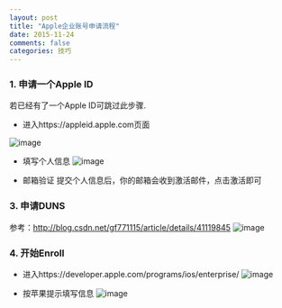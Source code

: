 ```yaml
---
layout: post
title: "Apple企业账号申请流程"
date: 2015-11-24
comments: false
categories: 技巧
---
```


### 1. 申请一个Apple ID
若已经有了一个Apple ID可跳过此步骤.

* 进入https://appleid.apple.com页面

![image](http://7ximmr.com1.z0.glb.clouddn.com/apple-cert-request-1.jpg)

* 填写个人信息
![image](http://7ximmr.com1.z0.glb.clouddn.com/apple-cert-request-2.jpg)

* 邮箱验证
提交个人信息后，你的邮箱会收到激活邮件，点击激活即可

### 3. 申请DUNS
参考：http://blog.csdn.net/gf771115/article/details/41119845
![image](http://7ximmr.com1.z0.glb.clouddn.com/apple-cert-request-7.jpg)

### 4. 开始Enroll
* 进入https://developer.apple.com/programs/ios/enterprise/
![image](http://7ximmr.com1.z0.glb.clouddn.com/apple-cert-request-6.jpg)

* 按苹果提示填写信息
![image](http://7ximmr.com1.z0.glb.clouddn.com/apple-cert-request-8.jpg)













